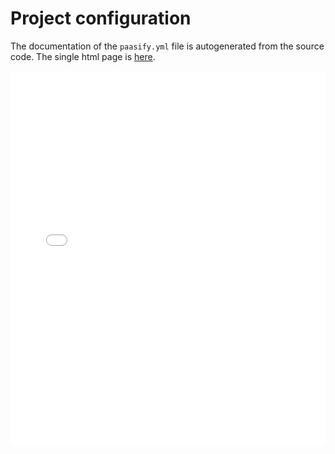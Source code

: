 # Project configuration

The documentation of the `paasify.yml` file is autogenerated from the source code. The single
html page is <a href="../../paasify_apidoc/conf_prj_config.html">here</a>.



<script type="text/javascript" src="https://code.jquery.com/jquery-1.8.3.js"></script>
<script type="text/javascript" src="/paasify/static/paasify.js"></script>
<iframe id="schemadoc" src="../../paasify_apidoc/conf_prj_config.html"
width="100%" height="600px"
frameborder="0"
overflow="hidden"
/>
